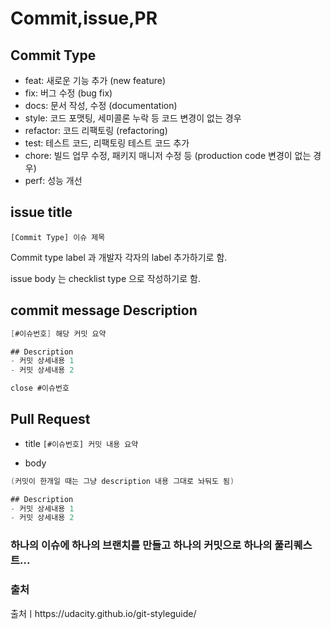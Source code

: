 # Commit,issue,PR
## Commit Type

- feat: 새로운 기능 추가 (new feature)
- fix: 버그 수정 (bug fix)
- docs: 문서 작성, 수정 (documentation)
- style: 코드 포맷팅, 세미콜론 누락 등 코드 변경이 없는 경우
- refactor: 코드 리팩토링 (refactoring)
- test: 테스트 코드, 리팩토링 테스트 코드 추가
- chore: 빌드 업무 수정, 패키지 매니저 수정 등 (production code 변경이 없는 경우)
- perf: 성능 개선

## issue title
`[Commit Type] 이슈 제목`

Commit type label 과 개발자 각자의 label 추가하기로 함.

issue body 는 checklist type 으로 작성하기로 함.

## commit message Description
```swift
[#이슈번호] 해당 커밋 요약

## Description
- 커밋 상세내용 1
- 커밋 상세내용 2

close #이슈번호
```

## Pull Request
- title
`[#이슈번호] 커밋 내용 요약`

- body
```swift
(커밋이 한개일 때는 그냥 description 내용 그대로 놔둬도 됨)

## Description
- 커밋 상세내용 1
- 커밋 상세내용 2
```

### 하나의 이슈에 하나의 브랜치를 만들고 하나의 커밋으로 하나의 풀리퀘스트...

### 출처
출처ㅣhttps://udacity.github.io/git-styleguide/

